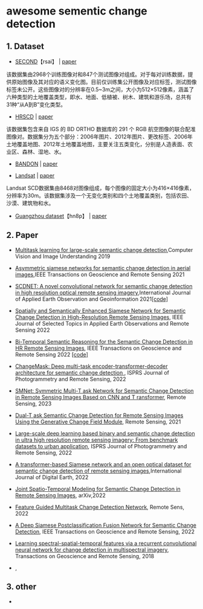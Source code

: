# awesome sementic change detection

## 1. Dataset

- [SECOND](https://pan.baidu.com/s/1-zTu1TJhf3gjBmmPbcvk7A)【rsai】 | [paper](https://ieeexplore.ieee.org/stamp/stamp.jsp?tp=&arnumber=9555824&tag=1)

该数据集由2968个训练图像对和847个测试图像对组成。对于每对训练数据，提供原始图像及其对应的语义变化图。目前仅训练集公开图像及对应标签，测试图像标签未公开。这些图像对的分辨率在0.5~3m之间，大小为512×512像素，涵盖了六种类型的土地覆盖类型，即水、地面、低植被、树木、建筑和游乐场，总共有31种“从A到B”变化类型。

- [HRSCD](https://ieee-dataport.org/open-access/hrscd-high-resolution-semantic-change-detection-dataset#files) | [paper](https://www.sciencedirect.com/science/article/pii/S1077314219300992)

该数据集包含来自 IGS 的 BD ORTHO 数据库的 291 个 RGB 航空图像的联合配准图像对。数据集分为五个部分：2006年图片、2012年图片、更改标签、2006年土地覆盖地图、2012年土地覆盖地图，主要关注五类变化，分别是人造表面、农业区、森林、湿地、水。

- [BANDON](https://github.com/fitzpchao/BANDON) | [paper](https://arxiv.org/abs/2301.10922)

- [Landsat](https://figshare.com/articles/figure/Landsat-SCD_dataset_zip/19946135/1) | [paper](https://www.tandfonline.com/doi/full/10.1080/17538947.2022.2111470)

Landsat SCD数据集由8468对图像组成，每个图像的固定大小为416×416像素，分辨率为30m。该数据集涉及一个无变化类别和四个土地覆盖类别，包括农田、沙漠、建筑物和水。


- [Guangzhou dataset](https://pan.baidu.com/s/1pmQWdHjeYzgaFsCeVfbbhA)【hn8p】 |  [paper](https://ieeexplore.ieee.org/stamp/stamp.jsp?tp=&arnumber=9187552)



## 2. Paper

- [Multitask learning for large-scale semantic change detection](https://www.sciencedirect.com/science/article/pii/S1077314219300992),Computer Vision and Image Understanding 2019

- [Asymmetric siamese networks for semantic change detection in aerial images](https://ieeexplore.ieee.org/stamp/stamp.jsp?tp=&arnumber=9555824&tag=1),IEEE Transactions on Geoscience and Remote Sensing 2021

- [SCDNET: A novel convolutional network for semantic change detection in high resolution optical remote sensing imagery](https://www.sciencedirect.com/science/article/pii/S0303243421001720),International Journal of Applied Earth Observation and Geoinformation 2021[[code]](https://github.com/daifeng2016/Semantic-Change-Detection)

- [Spatially and Semantically Enhanced Siamese Network for Semantic Change Detection in High-Resolution Remote Sensing Images](https://ieeexplore.ieee.org/stamp/stamp.jsp?arnumber=9736642), IEEE Journal of Selected Topics in Applied Earth Observations and Remote Sensing 2022 

- [Bi-Temporal Semantic Reasoning for the Semantic Change Detection in HR Remote Sensing Images](https://arxiv.org/pdf/2108.06103.pdf), IEEE Transactions on Geoscience and Remote Sensing 2022 [[code]](https://github.com/ggsDing/Bi-SRNet)

- [ChangeMask: Deep multi-task encoder-transformer-decoder architecture  for semantic change detection ](https://www.researchgate.net/publication/356591098_ChangeMask_Deep_multi-task_encoder-transformer-decoder_architecture_for_semantic_change_detection), ISPRS Journal of Photogrammetry and Remote Sensing, 2022

- [SMNet: Symmetric Multi-T ask Network for Semantic Change Detection in Remote Sensing Images Based on CNN and T ransformer](https://www.mdpi.com/2072-4292/15/4/949), Remote Sensing, 2023 

- [Dual-T ask Semantic Change Detection for Remote Sensing Images Using the Generative Change Field Module](https://www.mdpi.com/2072-4292/13/16/3336), Remote Sensing, 2021 

- [Large-scale deep learning based binary and semantic change detection in ultra high resolution remote sensing imagery: From benchmark datasets to urban application](https://www.sciencedirect.com/science/article/pii/S0924271622002210),  ISPRS Journal of Photogrammetry and Remote Sensing, 2022

- [A transformer-based Siamese network and an open optical dataset for semantic change detection of remote sensing images](https://www.tandfonline.com/doi/full/10.1080/17538947.2022.2111470),International Journal of Digital Earth, 2022

- [Joint Spatio-Temporal Modeling for Semantic Change Detection in Remote Sensing Images](https://arxiv.org/abs/2212.05245), arXiv,2022

- [Feature Guided Multitask Change Detection Network](https://ieeexplore.ieee.org/stamp/stamp.jsp?arnumber=9928215), Remote Sens, 2022

- [A Deep Siamese Postclassification Fusion Network for Semantic Change Detection](https://ieeexplore.ieee.org/abstract/document/9764686/), IEEE Transactions on Geoscience and Remote Sensing, 2022

- [Learning spectral-spatial-temporal features via a recurrent convolutional neural network for change detection in multispectral imagery](https://ieeexplore.ieee.org/stamp/stamp.jsp?arnumber=8541102), Transactions on Geoscience and Remote Sensing, 2018

- [](), 


## 3. other
- 

